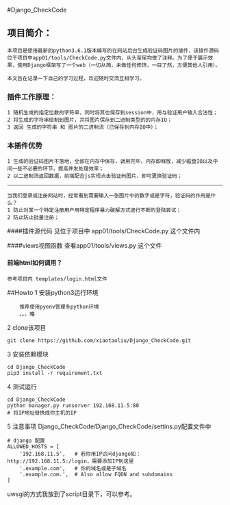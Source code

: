 ﻿#Django_CheckCode

## 项目简介：
    本项目是使用最新的python3.6.1版本编写的在网站后台生成验证码图片的插件，该插件源码位于项目中app01/tools/CheckCode.py文件内，从头至尾均做了注释。为了便于展示效果，使用Django框架写了一个web（一切从简，未做任何修饰，一目了然，方便其他人引用）。
    
    本文旨在记录一下自己的学习过程，欢迎随时交流互相学习。
### 插件工作原理：
    1 随机生成的指定位数的字符串，同时将其也保存到session中，用与验证用户输入合法性；
    2 将生成的字符串绘制到图片，并将图片保存到二进制类型的的内存IO；
    3 返回 生成的字符串 和 图片的二进制流（已保存到内存IO中）；
    
### 本插件优势
    1 生成的验证码图片不落地，全部在内存中保存，调用完毕，内存即释放，减少磁盘IO以及中间一些不必要的环节，提高并发处理效率；
    2 以二进制流返回数据，前端配合js实现点击验证码图片，即可更换验证码；

------

    当我们登录或注册网站时，经常看到需要输入一张图片中的数字或是字符，验证码的作用是什么？
    1 防止对某一个特定注册用户用特定程序暴力破解方式进行不断的登陆尝试；
    2 防止防止批量注册；


####插件源代码
    见位于项目中 app01/tools/CheckCode.py 这个文件内

####views视图函数
    查看app01/tools/views.py 这个文件

#### 前端html如何调用？
    参考项目内 templates/login.html文件

##Howto
1 安装python3运行环境
```
    推荐使用pyenv管理多python环境
    。。。略
```
2 clone该项目
```
git clone https://github.com/xiaotaoliu/Django_CheckCode.git
```
3 安装依赖模块
```
cd Django_CheckCode
pip3 install -r requirement.txt 
```
4 测试运行
```
cd Django_CheckCode
python manager.py runserver 192.168.11.5:80
# 将IP地址替换成你主机的IP
```
5 注意事项
    Django_CheckCode/Django_CheckCode/settins.py配置文件中
```
# django 配置
ALLOWED_HOSTS = [
    '192.168.11.5',   # 若你用IP访问django如：http://192.168.11.5:/login，需要添加IP到这里
    '.example.com',   # 你的域名或是子域名
    '.example.com.',  # Also allow FQDN and subdomains
]
```
uwsgi的方式我放到了script目录下，可以参考。
